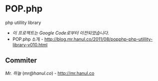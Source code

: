 # POP.php
php utillity library

* *이 프로젝트는 Google Code로부터 이전되었습니다.*
* POP.php 소개 - http://blog.mr.hanul.co/2011/08/popphp-php-utillity-library-v010.html

Commiter
----
*Mr. 하늘* (_mr@hanul.co_) - http://mr.hanul.co

